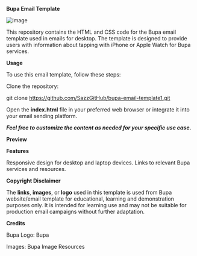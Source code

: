 **Bupa Email Template**

![image](https://github.com/SazzGitHub/bupa-email-template1/assets/81892364/30b853e6-e93d-4357-8e42-e2b15bb73cdc)

This repository contains the HTML and CSS code for the Bupa email template used in emails for desktop. The template is designed to provide users with information about tapping with iPhone or Apple Watch for Bupa services.

**Usage**

To use this email template, follow these steps:

Clone the repository:

git clone https://github.com/SazzGitHub/bupa-email-template1.git

Open the **index.html** file in your preferred web browser or integrate it into your email sending platform.

**_Feel free to customize the content as needed for your specific use case._**

**Preview**

**Features**

Responsive design for desktop and laptop devices.
Links to relevant Bupa services and resources.

**Copyright Disclaimer**

The **links**, **images**, or **logo** used in this template is used from Bupa website/email template for educational, learning and demonstration purposes only. It is intended for learning use and may not be suitable for production email campaigns without further adaptation.

**Credits**

Bupa Logo: Bupa

Images: Bupa Image Resources
